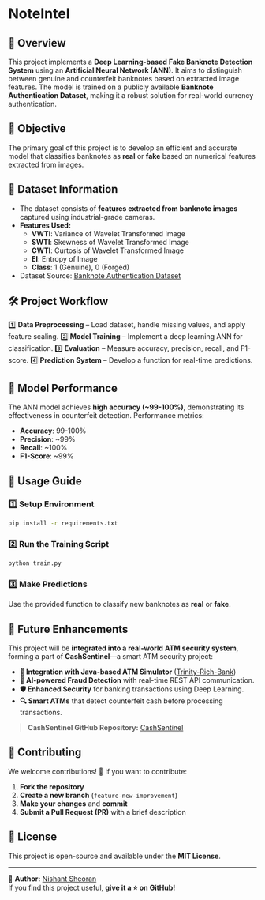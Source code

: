 # NoteIntel

## 📌 Overview
This project implements a **Deep Learning-based Fake Banknote Detection System** using an **Artificial Neural Network (ANN)**. It aims to distinguish between genuine and counterfeit banknotes based on extracted image features. The model is trained on a publicly available **Banknote Authentication Dataset**, making it a robust solution for real-world currency authentication.

## 🎯 Objective
The primary goal of this project is to develop an efficient and accurate model that classifies banknotes as **real** or **fake** based on numerical features extracted from images.

## 📂 Dataset Information
- The dataset consists of **features extracted from banknote images** captured using industrial-grade cameras.
- **Features Used:**
  - **VWTI**: Variance of Wavelet Transformed Image
  - **SWTI**: Skewness of Wavelet Transformed Image
  - **CWTI**: Curtosis of Wavelet Transformed Image
  - **EI**: Entropy of Image
  - **Class**: 1 (Genuine), 0 (Forged)
- Dataset Source: [Banknote Authentication Dataset](https://www.kaggle.com/datasets/gauravduttakiit/banknote/data?select=train.csv)

## 🛠 Project Workflow
1️⃣ **Data Preprocessing** – Load dataset, handle missing values, and apply feature scaling.
2️⃣ **Model Training** – Implement a deep learning ANN for classification.
3️⃣ **Evaluation** – Measure accuracy, precision, recall, and F1-score.
4️⃣ **Prediction System** – Develop a function for real-time predictions.

## 🚀 Model Performance
The ANN model achieves **high accuracy (~99-100%)**, demonstrating its effectiveness in counterfeit detection. Performance metrics:
- **Accuracy**: 99-100%
- **Precision**: ~99%
- **Recall**: ~100%
- **F1-Score**: ~99%

## 📖 Usage Guide
### 1️⃣ Setup Environment
```bash
pip install -r requirements.txt
```
### 2️⃣ Run the Training Script
```bash
python train.py
```
### 3️⃣ Make Predictions
Use the provided function to classify new banknotes as **real** or **fake**.

## 🔮 Future Enhancements
This project will be **integrated into a real-world ATM security system**, forming a part of **CashSentinel**—a smart ATM security project:
- **🔗 Integration with Java-based ATM Simulator** ([Trinity-Rich-Bank](https://github.com/nishant-sheoran/Trinity-Rich-Bank))
- **🤖 AI-powered Fraud Detection** with real-time REST API communication.
- **🛡 Enhanced Security** for banking transactions using Deep Learning.
- **🔍 Smart ATMs** that detect counterfeit cash before processing transactions.

> **CashSentinel GitHub Repository:** [CashSentinel](https://github.com/nishant-sheoran/CashSentinel)

## 🤝 Contributing
We welcome contributions! 🚀 If you want to contribute:
1. **Fork the repository**
2. **Create a new branch** (`feature-new-improvement`)
3. **Make your changes** and **commit**
4. **Submit a Pull Request (PR)** with a brief description

## 📜 License
This project is open-source and available under the **MIT License**.

---

📌 **Author:** [Nishant Sheoran](https://github.com/nishant-sheoran)  
If you find this project useful, **give it a ⭐ on GitHub!**


